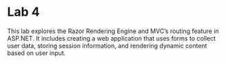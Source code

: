 # Lab 4
This lab explores the Razor Rendering Engine and MVC’s routing feature in ASP.NET. It includes creating a web application that uses forms to collect user data, storing session information, and rendering dynamic content based on user input.
